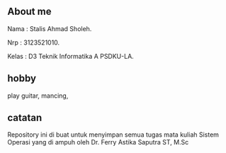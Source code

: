 ## About me
Nama : Stalis Ahmad Sholeh. 

Nrp : 3123521010.

Kelas : D3 Teknik Informatika A PSDKU-LA.

## hobby
play guitar, mancing, 

## catatan
Repository ini di buat untuk menyimpan semua tugas mata kuliah Sistem Operasi yang di ampuh oleh Dr. Ferry Astika Saputra ST, M.Sc
